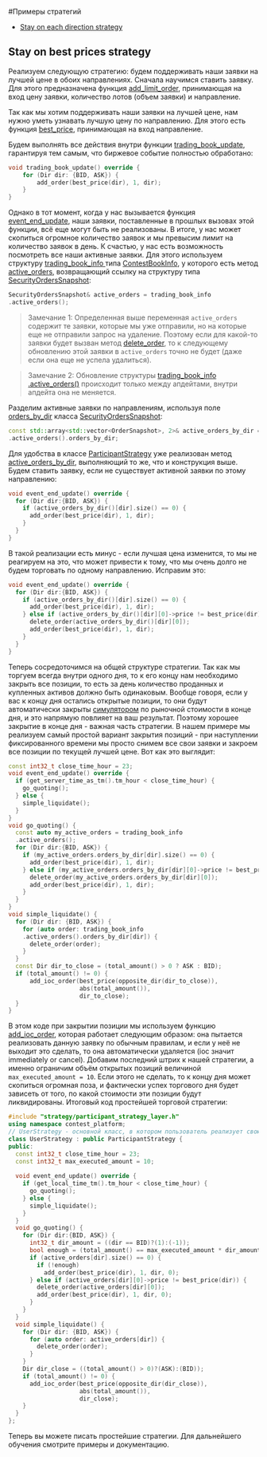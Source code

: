 #Примеры стратегий
* [Stay on each direction strategy](#stay_on_best_prices_strategy)

<a name="stay_on_best_prices_strategy"></a>

## Stay on best prices strategy

Реализуем следующую стратегию: будем поддерживать наши заявки на лучшей цене в обоих направлениях. 
Сначала научимся ставить заявку. Для этого предназначена функция [add_limit_order](../../api/ParticipantStrategy.md#add_limit_order), принимающая на вход цену заявки, количество лотов (объем заявки) и направление.

Так как мы хотим поддерживать наши заявки на лучшей цене, нам нужно уметь узнавать лучшую цену по направлению. Для этого есть функция [best_price](../../api/ContestBookInfo.md#best_price), принимающая на вход направление. 

Будем выполнять все действия внутри функции [trading_book_update](../../api/ParticipantStrategy.md#trading_book_update), гарантируя тем самым, что биржевое событие полностью обработано:

```cpp
void trading_book_update() override {
	for (Dir dir: {BID, ASK}) {
		add_order(best_price(dir), 1, dir);
	}
}
```

Однако в тот момент, когда у нас вызывается функция [event_end_update](../../api/ParticipantStrategy.md#event_end_update), наши заявки, поставленные в прошлых вызовах этой функции, всё еще могут быть не реализованы. В итоге, у нас может скопиться огромное количество заявок и мы превысим лимит на количество заявок в день. К счастью, у нас есть возможность посмотреть все наши активные заявки. Для этого используем структуру [trading_book_info
](../../api/ParticipantStrategy.md#trading_book_info
) типа [ContestBookInfo](../../api/ContestBookInfo.md), у которого есть метод [active_orders](../../api/ContestBookInfo.md#active_orders), возвращающий ссылку на структуру типа [SecurityOrdersSnapshot](../../api/SecurityOrdersSnapshot.md#):

```cpp
SecurityOrdersSnapshot& active_orders = trading_book_info
.active_orders();
```

> Замечание 1: Определенная выше переменная `active_orders` содержит те заявки, которые мы уже отправили, но на которые еще не отправили запрос на удаление. Поэтому если для какой-то заявки будет вызван метод [delete_order](../../api/ParticipantStrategy.md#delete_order), то к следующему обновлению этой заявки в `active_orders` точно не будет (даже если она еще не успела удалиться). 

> Замечание 2: Обновление структуры [trading_book_info
.active_orders()](../../api/ContestBookInfo.md#active_orders) происходит только между апдейтами, внутри апдейта она не меняется.

Разделим активные заявки по направлениям, используя поле [orders_by_dir](../../api/SecurityOrdersSnapshot.md#orders_by_dir) класса [SecurityOrdersSnapshot](../../api/SecurityOrdersSnapshot.md#):

```cpp
const std::array<std::vector<OrderSnapshot>, 2>& active_orders_by_dir = &trading_book_info
.active_orders().orders_by_dir;
```

Для удобства в классе [ParticipantStrategy](../../api/ParticipantStrategy.md) уже реализован метод [active_orders_by_dir](../../api/ParticipantStrategy.md#active_orders_by_dir), выполняющий то же, что и конструкция выше.  
Будем ставить заявку, если не существует активной заявки по этому направлению:

```cpp
void event_end_update() override {
  for (Dir dir:{BID, ASK}) {
    if (active_orders_by_dir()[dir].size() == 0) {
      add_order(best_price(dir), 1, dir);
    }
  }
}
```

В такой реализации есть минус - если лучшая цена изменится, то мы не реагируем на это, что может привести к тому, что мы очень долго не будем торговать по одному направлению. Исправим это:

```cpp
void event_end_update() override {
  for (Dir dir:{BID, ASK}) {
    if (active_orders_by_dir()[dir].size() == 0) {
      add_order(best_price(dir), 1, dir);
    } else if (active_orders_by_dir()[dir][0]->price != best_price(dir)) {
      delete_order(active_orders_by_dir()[dir][0]);
      add_order(best_price(dir), 1, dir);
    }
  }
}
```

Теперь сосредоточимся на общей структуре стратегии.
Так как мы торгуем всегда внутри одного дня, то к его концу нам необходимо закрыть все позиции, то есть за день количество проданных и купленных активов должно быть одинаковым. Вообще говоря, если у вас к концу дня остались открытые позиции, то они будут автоматически закрыты [симулятором](../simulator/README.md) по рыночной стоимости в конце дня, и это напрямую повлияет на ваш результат. Поэтому хорошее закрытие в конце дня - важная часть стратегии.
В нашем примере мы реализуем самый простой вариант закрытия позиций - при наступлении фиксированного времени мы просто снимем все свои заявки и закроем все позиции по текущей лучшей цене. Вот как это выглядит:

```cpp
const int32_t close_time_hour = 23;
void event_end_update() override {
  if (get_server_time_as_tm().tm_hour < close_time_hour) {
    go_quoting();
  } else {
    simple_liquidate();
  }
}
void go_quoting() {
  const auto my_active_orders = trading_book_info
  .active_orders();
  for (Dir dir:{BID, ASK}) {
    if (my_active_orders.orders_by_dir[dir].size() == 0) {
      add_order(best_price(dir), 1, dir);
    } else if (my_active_orders.orders_by_dir[dir][0]->price != best_price(dir)) {
      delete_order(my_active_orders.orders_by_dir[dir][0]);
      add_order(best_price(dir), 1, dir);
    }
  }
}
void simple_liquidate() {
  for (Dir dir: {BID, ASK}) {
    for (auto order: trading_book_info
    .active_orders().orders_by_dir[dir]) {
      delete_order(order);
    }
  }
  const Dir dir_to_close = (total_amount() > 0 ? ASK : BID);
  if (total_amount() != 0) {
      add_ioc_order(best_price(opposite_dir(dir_to_close)),
                    abs(total_amount()),
                    dir_to_close);
  }
}
```
В этом коде при закрытии позиции мы используем функцию [add_ioc_order](../../api/ParticipantStrategy.md#add_ioc_order), которая работает следующим образом: она пытается реализовать данную заявку по обычным правилам, и если у неё не выходит это сделать, то она автоматически удаляется (ioc значит immediately or cancel).
Добавим последний штрих к нашей стратегии, а именно ограничим объём открытых позиций величиной `max_executed_amount = 10`. Если этого не сделать, то к концу дня может скопиться огромная поза, и фактически успех торгового дня будет зависеть от того, по какой стоимости эти позиции будут ликвидированы.
Итоговый код простейшей торговой стратегии:
```cpp
#include "strategy/participant_strategy_layer.h"
using namespace contest_platform;
// UserStrategy - основной класс, в котором пользователь реализует свою стратегию.
class UserStrategy : public ParticipantStrategy {
public:
  const int32_t close_time_hour = 23;
  const int32_t max_executed_amount = 10;
    
  void event_end_update() override {
    if (get_local_time_tm().tm_hour < close_time_hour) {
      go_quoting();
    } else {
      simple_liquidate();
    }
  }
  void go_quoting() {
    for (Dir dir:{BID, ASK}) {
      int32_t dir_amount = ((dir == BID)?(1):(-1));
      bool enough = (total_amount() == max_executed_amount * dir_amount);
      if (active_orders[dir].size() == 0) {
        if (!enough)
          add_order(best_price(dir), 1, dir, 0);
      } else if (active_orders[dir][0]->price != best_price(dir)) {
        delete_order(active_orders[dir][0]);
        add_order(best_price(dir), 1, dir, 0);
      }
    }
  }
  void simple_liquidate() {
    for (Dir dir: {BID, ASK}) {
      for (auto order: active_orders[dir]) {
        delete_order(order);
      }
    }
    Dir dir_close = ((total_amount() > 0)?(ASK):(BID));
    if (total_amount() != 0) {
      add_ioc_order(best_price(opposite_dir(dir_close)),
                    abs(total_amount()),
                    dir_close);
    }
  }
};
```
 Теперь вы можете писать простейшие стратегии. Для дальнейшего обучения смотрите примеры и документацию.